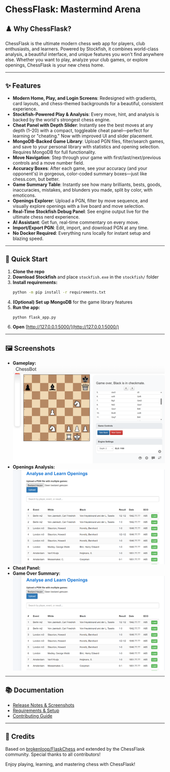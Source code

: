 # ChessFlask: Mastermind Arena

## ♟️ Why ChessFlask?
ChessFlask is the ultimate modern chess web app for players, club enthusiasts, and learners. Powered by Stockfish, it combines world-class analysis, a beautiful interface, and unique features you won't find anywhere else. Whether you want to play, analyze your club games, or explore openings, ChessFlask is your new chess home.

---

## ✨ Features
- **Modern Home, Play, and Login Screens**: Redesigned with gradients, card layouts, and chess-themed backgrounds for a beautiful, consistent experience.
- **Stockfish-Powered Play & Analysis**: Every move, hint, and analysis is backed by the world's strongest chess engine.
- **Cheat Panel with Depth Slider**: Instantly see the best moves at any depth (1–20) with a compact, toggleable cheat panel—perfect for learning or "cheating." Now with improved UI and slider placement.
- **MongoDB-Backed Game Library**: Upload PGN files, filter/search games, and save to your personal library with statistics and opening selection. Requires MongoDB for full functionality.
- **Move Navigation**: Step through your game with first/last/next/previous controls and a move number field.
- **Accuracy Boxes**: After each game, see your accuracy (and your opponent's) in gorgeous, color-coded summary boxes—just like chess.com, but better.
- **Game Summary Table**: Instantly see how many brilliants, bests, goods, inaccuracies, mistakes, and blunders you made, split by color, with emoticons.
- **Openings Explorer**: Upload a PGN, filter by move sequence, and visually explore openings with a live board and move selection.
- **Real-Time Stockfish Debug Panel**: See engine output live for the ultimate chess nerd experience.
- **AI Assistant**: Get fun, real-time commentary on every move.
- **Import/Export PGN**: Edit, import, and download PGN at any time.
- **No Docker Required**: Everything runs locally for instant setup and blazing speed.

---

## 🚀 Quick Start
1. **Clone the repo**
2. **Download Stockfish** and place `stockfish.exe` in the `stockfish/` folder
3. **Install requirements:**
   ```sh
   python -m pip install -r requirements.txt
   ```
4. **(Optional) Set up MongoDB** for the game library features
5. **Run the app:**
   ```sh
   python flask_app.py
   ```
6. **Open** [http://127.0.0.1:5000/](http://127.0.0.1:5000/)

---

## 🖼️ Screenshots
- **Gameplay:**
  ![Gameplay Example](releaseNotes/Gameplay%20early.png)
- **Openings Analysis:**
  ![Openings Analysis](releaseNotes/Analyse%20openings.png)
- **Cheat Panel:**
  <!-- Add a screenshot of the new cheat panel UI here -->
- **Game Over Summary:**
  ![Game Over Summary](releaseNotes/Analyse%20openings.png)

---

## 📚 Documentation
- [Release Notes & Screenshots](releaseNotes/RELEASE_NOTES.md)
- [Requirements & Setup](REQUIREMENTS.md)
- [Contributing Guide](CONTRIBUTING.md)

---

## 🙏 Credits
Based on [brokenloop/FlaskChess](https://github.com/brokenloop/FlaskChess) and extended by the ChessFlask community. Special thanks to all contributors!

Enjoy playing, learning, and mastering chess with ChessFlask! 